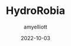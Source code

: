 ﻿---
layout: game
title:  "HydroRobia"
type: "Game Development Blog"
color: "background-color: seagreen"
summary: "You are a little robot, with a big fear of water (a perfectly rational fear to be fair - for one who is made of metal). This was designed around the theme 'Every 10 Seconds' <small>(Ludum Dare 51)</small>"
author: amyelliott
date: '2022-10-03'
category: ['game-development', 'game-jam', 'unity']
thumbnail: https://am3pap005files.storage.live.com/y4mHyqdFMhgjfhkIV72iR6WXA_UJ8gt0RDHeJf3ujInLxuOy5HemYdwZxeMdzXtWpXb-nVf_NGyztNJL5FETSr464smSxI9utku8gugvVuMp_4V8tq6V9uoG2zx0jaqzo7xz22gNxzvq4lnaXCYpm9cEiPeVxpAgBMnzga_uanhpsk8tvpXLEmDPyQ9j4UTaWui?width=1920&height=1634&cropmode=none
keywords: timerace, platforming, puzzle, gamejam
permalink: /games/hyrdrorobia/
usemathjax: true
genre: ['Time Race', 'Platforming', 'Puzzle']
browser_playable: true
hidden: true
heading: "A cute robot game"
icon: https://am3pap005files.storage.live.com/y4mbcvXqNnnOmhx1DgKnxjHce1c_jJ7MXzGr38lq23zCKpjuAOgyk0ssHSfl62M7blZJomcwrvlM0_O99sUdtQv--XC4hqVpRpSr1zIUOayBPhc0OT9P4upNQXvCloBM6ZCYr9qBga9Y9JggEtvN2QAXUUrCQv7U5MHrSNmcbE8lYIQt7jaJlZY6PgyI1FLr_l0?width=1024&height=1024&cropmode=none
showreel: /assets/vid/hydrorobia-showreel.mp4
itch: https://horsehead.itch.io/hydrorobia
isgameembed: true
gameembed: https://itch.io/embed-upload/6603569
status: "Done"
projecttype: "Game Jam"
duration: "72 Hours"
tools: ['Unity']
roles: ['Programming', 'Art', 'Level Design']
credits: ['Amy Elliott', 'Joe Shanahan']
screenshots: ['https://am3pap005files.storage.live.com/y4mdj3dwyt60AAAWXipDAAj5pW03MVTB2QFxg33zvEHAGILG2IHERdYTcaj1bLBk_Pvb56B0hsZIsgxSiyx9S1PJ5fpeXciaDEE9u94RAMfG8e9zFLPeAxlUwlu8Doihr3Zwz_ybqWfUGaRSAbaDIlMCQGon8NYiggNtGgxwQMoDDxWTd0_x-1d1hTFke0ONb_t?width=1024&height=576&cropmode=none', 'https://am3pap005files.storage.live.com/y4mPzIfE4O0jIFLCKZnOnvC6-eEtb3qufgNfLTNeUHd6P52EOz0KgK6--ZLoJ8neufoN6kpIQGqDs3Lj_vFa8iGYB1z3pZlOgAyRDitxuBsPOx5XYcq7IT2QrYQdM-zxEUXc932QvonLq-Gk4H6p8PMK22DUwdNBF-Dd4AvswW97cFMsfQERqxPckT3x1PYf3aS?width=1024&height=576&cropmode=none', 'https://am3pap005files.storage.live.com/y4mT1ZF-E_BBnRrLo9Ir5K67k8RGSBWd4ldpasiD6vgZDJtIeIK7RDJWc212UwJ5R9FHBFeO7ZWL3afThDcKJ0KjUruHbSkAKwCysvQ7_1xz95yVfvuHyZy4ciuOKJELxYdp7vaNMu4wUBC0n-isRXtl48e3hKd-43OkgP7MVwJNg_ItR4K3392dg9GdRiOX_S_?width=1024&height=576&cropmode=none']
---